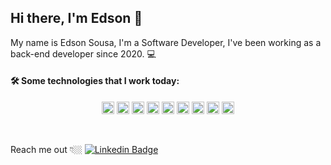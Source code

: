 ## Hi there, I'm Edson 👋

My name is Edson Sousa, I'm a Software Developer, I've been working as a back-end developer since 2020. :computer:

<h4>🛠 Some technologies that I work today: </h4>
<p align="center">
  <code><img height="20" src="https://img.shields.io/badge/-JavaScript-black?style=flat&logo=javascript"></code>
  <code><img height="20" src="https://img.shields.io/badge/-TypeScript-black?style=flat&logo=typescript"></code>
  <code><img height="20" src="https://img.shields.io/badge/-Nodejs-black?style=flat&logo=Node.js"></code>
  <code><img height="20" src="https://img.shields.io/badge/-React-black?style=flat&logo=react"></code>
  <code><img height="20" src="https://img.shields.io/badge/-Docker-black?style=flat-square&logo=docker"></code>
    <code><img height="20" src="https://img.shields.io/badge/-Jest-green?style=flat-square&logo=jest"></code>
  <code><img height="20" src="https://img.shields.io/badge/-PostgreSQL-336791?style=flat-square&logo=postgresql"></code>
  <code><img height="20" src="https://img.shields.io/badge/-MySQL-black?style=flat"></code>
    <code><img height="20" src="https://img.shields.io/badge/-MongoDb-007ACC?style=flat&logo=mongodb"></code>
</p>
<br /> 

Reach me out 👇🏼
 [![Linkedin Badge](https://img.shields.io/badge/-LinkedIn-blue?style=flat-square&logo=Linkedin&logoColor=white&link=https://www.linkedin.com/in/isadora-rodrigues-stangarlin-48402b141/)](https://www.linkedin.com/in/edson-sousa-936277b5/) 
